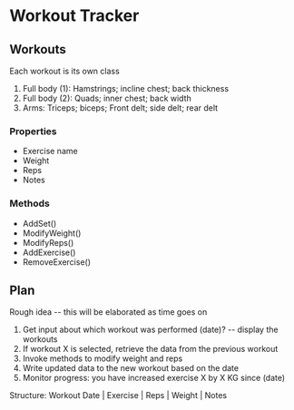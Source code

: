 # Workout Tracker

## Workouts

Each workout is its own class

1. Full body (1): Hamstrings; incline chest; back thickness 
2. Full body (2): Quads; inner chest; back width
3. Arms: Triceps; biceps; Front delt; side delt; rear delt

### Properties
- Exercise name
- Weight
- Reps
- Notes

### Methods
- AddSet()
- ModifyWeight()
- ModifyReps()
- AddExercise()
- RemoveExercise()


## Plan 

Rough idea -- this will be elaborated as time goes on

1. Get input about which workout was performed (date)? -- display the workouts
2. If workout X is selected, retrieve the data from the previous workout
3. Invoke methods to modify weight and reps
4. Write updated data to the new workout based on the date
5. Monitor progress: you have increased exercise X by X KG since (date)

Structure:
Workout Date | Exercise | Reps | Weight | Notes
